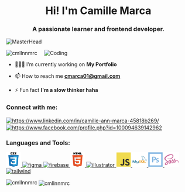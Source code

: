 <h1 align="center">Hi! I'm Camille Marca</h1>
<h3 align="center">A passionate learner and frontend developer.</h3>

![MasterHead]([https://th.bing.com/th/id/R.75ea38495d3a5bc0c90316b57f9bbfb5?rik=CKmgcCEhXQE1OA&riu=http%3a%2f%2fwww.pramukhdigital.com%2fwp-content%2fuploads%2f2018%2f07%2fNew-PNC-Animated-Banners.gif&ehk=fs6XGSkrODbDz9LuU2tZgUw5aQd76DxwLvAaGpktUZI%3d&risl=&pid=ImgRaw&r=0](https://www.facebook.com/photo/?fbid=136446462853325&set=a.136446696186635)](https://scontent.fmnl13-1.fna.fbcdn.net/v/t39.30808-6/369258802_136446456186659_4686833642626996460_n.png?_nc_cat=105&ccb=1-7&_nc_sid=e3f864&_nc_ohc=JXSKLTY5FT4AX85SHu-&_nc_ht=scontent.fmnl13-1.fna&_nc_e2o=c&oh=00_AfDtZV5gWIFJ9KgJqdaSrZ13bwM4hEU-QtBB1yrf0AkjKg&oe=64E786DE)](https://scontent.fmnl13-1.fna.fbcdn.net/v/t39.30808-6/369258802_136446456186659_4686833642626996460_n.png?_nc_cat=105&ccb=1-7&_nc_sid=e3f864&_nc_ohc=JXSKLTY5FT4AX85SHu-&_nc_ht=scontent.fmnl13-1.fna&_nc_e2o=c&oh=00_AfDtZV5gWIFJ9KgJqdaSrZ13bwM4hEU-QtBB1yrf0AkjKg&oe=64E786DE))

<img align="right" alt="Coding" width="400" src="https://images.squarespace-cdn.com/content/v1/5769fc401b631bab1addb2ab/1541580611624-TE64QGKRJG8SWAIUS7NS/coding-freak.gif">

<p align="left"> <img src="https://komarev.com/ghpvc/?username=cmllnnmrc&label=Profile%20views&color=0e75b6&style=flat" alt="cmllnnmrc" /> </p>

- 👨🏼‍💻 I’m currently working on **My Portfolio**

- 📫 How to reach me **cmarca01@gmail.com**

- ⚡ Fun fact **I'm a slow thinker haha**

<h3 align="left">Connect with me:</h3>
<p align="left">
<a href="https://linkedin.com/in/https://www.linkedin.com/in/camille-ann-marca-45818b269/" target="blank"><img align="center" src="https://raw.githubusercontent.com/rahuldkjain/github-profile-readme-generator/master/src/images/icons/Social/linked-in-alt.svg" alt="https://www.linkedin.com/in/camille-ann-marca-45818b269/" height="30" width="40" /></a>
<a href="https://fb.com/https://www.facebook.com/profile.php?id=100094639142962" target="blank"><img align="center" src="https://raw.githubusercontent.com/rahuldkjain/github-profile-readme-generator/master/src/images/icons/Social/facebook.svg" alt="https://www.facebook.com/profile.php?id=100094639142962" height="30" width="40" /></a>
</p>

<h3 align="left">Languages and Tools:</h3>
<p align="left"> <a href="https://www.w3schools.com/css/" target="_blank" rel="noreferrer"> <img src="https://raw.githubusercontent.com/devicons/devicon/master/icons/css3/css3-original-wordmark.svg" alt="css3" width="40" height="40"/> </a> <a href="https://www.figma.com/" target="_blank" rel="noreferrer"> <img src="https://www.vectorlogo.zone/logos/figma/figma-icon.svg" alt="figma" width="40" height="40"/> </a> <a href="https://firebase.google.com/" target="_blank" rel="noreferrer"> <img src="https://www.vectorlogo.zone/logos/firebase/firebase-icon.svg" alt="firebase" width="40" height="40"/> </a> <a href="https://www.w3.org/html/" target="_blank" rel="noreferrer"> <img src="https://raw.githubusercontent.com/devicons/devicon/master/icons/html5/html5-original-wordmark.svg" alt="html5" width="40" height="40"/> </a> <a href="https://www.adobe.com/in/products/illustrator.html" target="_blank" rel="noreferrer"> <img src="https://www.vectorlogo.zone/logos/adobe_illustrator/adobe_illustrator-icon.svg" alt="illustrator" width="40" height="40"/> </a> <a href="https://developer.mozilla.org/en-US/docs/Web/JavaScript" target="_blank" rel="noreferrer"> <img src="https://raw.githubusercontent.com/devicons/devicon/master/icons/javascript/javascript-original.svg" alt="javascript" width="40" height="40"/> </a> <a href="https://www.mysql.com/" target="_blank" rel="noreferrer"> <img src="https://raw.githubusercontent.com/devicons/devicon/master/icons/mysql/mysql-original-wordmark.svg" alt="mysql" width="40" height="40"/> </a> <a href="https://www.photoshop.com/en" target="_blank" rel="noreferrer"> <img src="https://raw.githubusercontent.com/devicons/devicon/master/icons/photoshop/photoshop-line.svg" alt="photoshop" width="40" height="40"/> </a> <a href="https://sass-lang.com" target="_blank" rel="noreferrer"> <img src="https://raw.githubusercontent.com/devicons/devicon/master/icons/sass/sass-original.svg" alt="sass" width="40" height="40"/> </a> <a href="https://tailwindcss.com/" target="_blank" rel="noreferrer"> <img src="https://www.vectorlogo.zone/logos/tailwindcss/tailwindcss-icon.svg" alt="tailwind" width="40" height="40"/> </a> </p>

<p><img align="left" src="https://github-readme-stats.vercel.app/api/top-langs?username=cmllnnmrc&show_icons=true&locale=en&layout=compact" alt="cmllnnmrc" /></p>

<p>&nbsp;<img align="center" src="https://github-readme-stats.vercel.app/api?username=cmllnnmrc&show_icons=true&locale=en" alt="cmllnnmrc" /></p>
